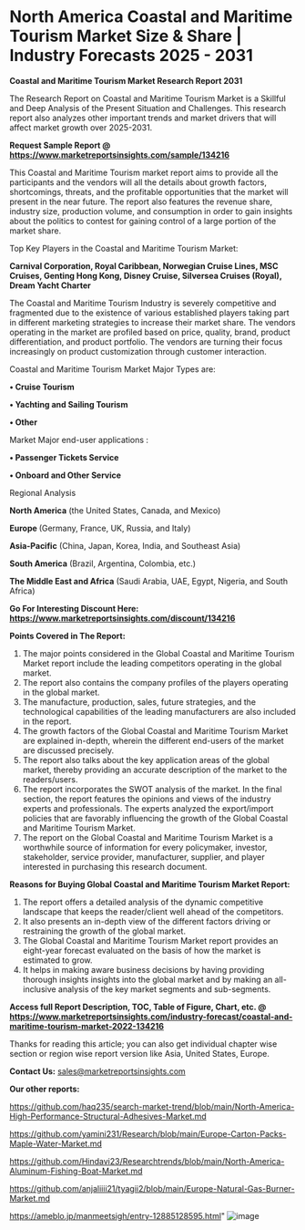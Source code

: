 # North America Coastal and Maritime Tourism Market Size & Share | Industry Forecasts 2025 - 2031

<strong>Coastal and Maritime Tourism Market Research Report 2031</strong>

The Research Report on Coastal and Maritime Tourism Market is a Skillful and Deep Analysis of the Present Situation and Challenges. This research report also analyzes other important trends and market drivers that will affect market growth over 2025-2031.

<strong>Request Sample Report @ <a href=https://www.marketreportsinsights.com/sample/134216>https://www.marketreportsinsights.com/sample/134216</a></strong>

This Coastal and Maritime Tourism market report aims to provide all the participants and the vendors will all the details about growth factors, shortcomings, threats, and the profitable opportunities that the market will present in the near future. The report also features the revenue share, industry size, production volume, and consumption in order to gain insights about the politics to contest for gaining control of a large portion of the market share.

Top Key Players in the Coastal and Maritime Tourism Market:

<strong>Carnival Corporation, Royal Caribbean, Norwegian Cruise Lines, MSC Cruises, Genting Hong Kong, Disney Cruise, Silversea Cruises (Royal), Dream Yacht Charter</strong>

The Coastal and Maritime Tourism Industry is severely competitive and fragmented due to the existence of various established players taking part in different marketing strategies to increase their market share. The vendors operating in the market are profiled based on price, quality, brand, product differentiation, and product portfolio. The vendors are turning their focus increasingly on product customization through customer interaction.

Coastal and Maritime Tourism Market Major Types are:

<strong>• Cruise Tourism

• Yachting and Sailing Tourism

• Other</strong>

Market Major end-user applications :

<strong>• Passenger Tickets Service

• Onboard and Other Service</strong>

Regional Analysis

</u><strong><b>North America</b></strong> (the United States, Canada, and Mexico)

<strong><b>Europe </b></strong>(Germany, France, UK, Russia, and Italy)

<strong><b>Asia-Pacific</b></strong> (China, Japan, Korea, India, and Southeast Asia)

<strong><b>South America</b></strong> (Brazil, Argentina, Colombia, etc.)

<strong><b>The Middle East and Africa</b></strong> (Saudi Arabia, UAE, Egypt, Nigeria, and South Africa)

<strong>Go For Interesting Discount Here: <a href=https://www.marketreportsinsights.com/discount/134216>https://www.marketreportsinsights.com/discount/134216</a></strong>

<strong>Points Covered in The Report:</strong>
<ol>
  <li>The major points considered in the Global Coastal and Maritime Tourism Market report include the leading competitors operating in the global market.</li>
  <li>The report also contains the company profiles of the players operating in the global market.</li>
  <li>The manufacture, production, sales, future strategies, and the technological capabilities of the leading manufacturers are also included in the report.</li>
  <li>The growth factors of the Global Coastal and Maritime Tourism Market are explained in-depth, wherein the different end-users of the market are discussed precisely.</li>
  <li>The report also talks about the key application areas of the global market, thereby providing an accurate description of the market to the readers/users.</li>
  <li>The report incorporates the SWOT analysis of the market. In the final section, the report features the opinions and views of the industry experts and professionals. The experts analyzed the export/import policies that are favorably influencing the growth of the Global Coastal and Maritime Tourism Market.</li>
  <li>The report on the Global Coastal and Maritime Tourism Market is a worthwhile source of information for every policymaker, investor, stakeholder, service provider, manufacturer, supplier, and player interested in purchasing this research document.</li>
</ol>
<strong>Reasons for Buying Global Coastal and Maritime Tourism Market Report:</strong>

<ol>
  <li>The report offers a detailed analysis of the dynamic competitive landscape that keeps the reader/client well ahead of the competitors.</li>
  <li>It also presents an in-depth view of the different factors driving or restraining the growth of the global market.</li>
  <li>The Global Coastal and Maritime Tourism Market report provides an eight-year forecast evaluated on the basis of how the market is estimated to grow.</li>
  <li>It helps in making aware business decisions by having providing thorough insights insights into the global market and by making an all-inclusive analysis of the key market segments and sub-segments.</li>
</ol>
<strong>Access full Report Description, TOC, Table of Figure, Chart, etc. @ <a href=https://www.marketreportsinsights.com/industry-forecast/coastal-and-maritime-tourism-market-2022-134216>https://www.marketreportsinsights.com/industry-forecast/coastal-and-maritime-tourism-market-2022-134216</a></strong>


Thanks for reading this article; you can also get individual chapter wise section or region wise report version like Asia, United States, Europe.

<strong>Contact Us:</strong>
sales@marketreportsinsights.com

<strong>Our other reports:</strong>

<a href=https://github.com/haq235/search-market-trend/blob/main/North-America-High-Performance-Structural-Adhesives-Market.md>https://github.com/haq235/search-market-trend/blob/main/North-America-High-Performance-Structural-Adhesives-Market.md</a>

<a href=https://github.com/yamini231/Research/blob/main/Europe-Carton-Packs-Maple-Water-Market.md>https://github.com/yamini231/Research/blob/main/Europe-Carton-Packs-Maple-Water-Market.md</a>

<a href=https://github.com/Hindavi23/Researchtrends/blob/main/North-America-Aluminum-Fishing-Boat-Market.md>https://github.com/Hindavi23/Researchtrends/blob/main/North-America-Aluminum-Fishing-Boat-Market.md</a>

<a href=https://github.com/anjaliiii21/tyagii2/blob/main/Europe-Natural-Gas-Burner-Market.md>https://github.com/anjaliiii21/tyagii2/blob/main/Europe-Natural-Gas-Burner-Market.md</a>

<a href=https://ameblo.jp/manmeetsigh/entry-12885128595.html>https://ameblo.jp/manmeetsigh/entry-12885128595.html</a>"
![image](https://github.com/user-attachments/assets/8d8e391d-ce6a-48a0-a79c-df19a9660b1b)
